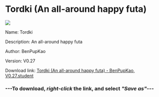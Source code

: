 # Tordki (An all-around happy futa)

<img src = "https://raw.githubusercontent.com/Arbiter1223/Koukou-Gurashi-Custom-Students/master/Students/Files/Tordki%20(An%20all-around%20happy%20futa).png">

Name: Tordki

Description: An all-around happy futa

Author: BenPupKao

Version: V0.27

Download link: <a href="https://raw.githubusercontent.com/Arbiter1223/Koukou-Gurashi-Custom-Students/master/Students/Files/Tordki%20(An%20all-around%20happy%20futa)%20-%20BenPupKao%2C%20V0.27.student">Tordki (An all-around happy futa) - BenPupKao, V0.27.student</a>

### ---**To download, _right-click_ the link, and select _"Save as"_**---
